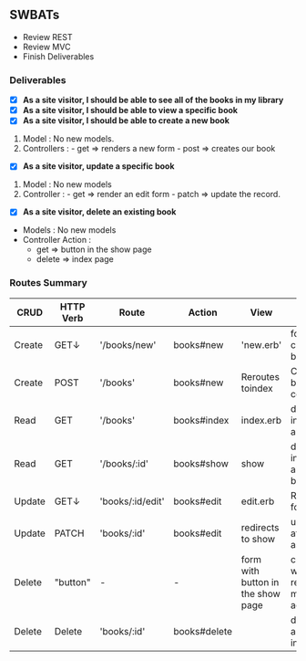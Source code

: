 ## SWBATs
- Review REST
- Review MVC
- Finish Deliverables

### Deliverables
 - [x] **As a site visitor, I should be able to see all of the books in my library**
 - [x] **As a site visitor, I should be able to view a specific book**
 - [x] **As a site visitor, I should be able to create a new book**
  1. Model : No new models.
  2. Controllers :
    - get => renders a new form
    - post => creates our book
 - [x] **As a site visitor, update a specific book**
  1. Model : No new models
  2. Controller :
    - get => render an edit form
    - patch => update the record.
 - [x] **As a site visitor, delete an existing book**
  - Models : No new models
  - Controller Action :
    - get => button in the show page
    - delete => index page

### Routes Summary
| CRUD | HTTP Verb  | Route  | Action  |  View | UsedFor |
|---|---|---|---|---|---|
| Create |GET&darr; | '/books/new'  | books#new  |'new.erb'  |  form page to create a new book |
| Create | POST | '/books'  |  books#new | Reroutes toindex| Creates a new book in the controller   |
| Read | GET  | '/books'  | books#index  |  index.erb|  displaying information about books  |
| Read |GET  | '/books/:id'  | books#show  |  show |display information about a specific book  |
|  Update | GET&darr; | 'books/:id/edit'  | books#edit| edit.erb  | Renders a form for user to edit  |
|  Update  | PATCH | 'books/:id'  | books#edit  | redirects to show | updates the attributes in aspecific book |
| Delete  | "button" |  - |  - |  form with button in the show page | create a form so we can delete records and map it to an action  |
  |  Delete | Delete |  'books/:id' |  books#delete |  | deletes/destroys a specific book in the DB|
